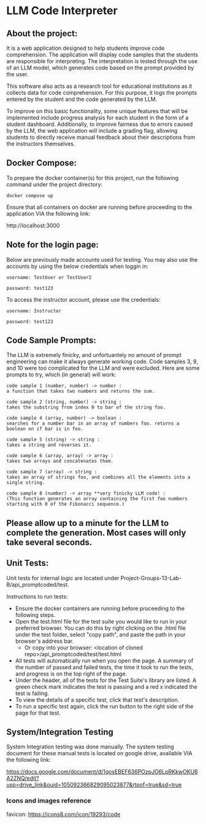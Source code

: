 # LLM Code Interpreter

## About the project:

It is a web application designed to help students improve code comprehension. The application will display code samples that the students are responsible for interpreting. The interpretation is tested through the use of an LLM model, which generates code based on the prompt provided by the user.

This software also acts as a research tool for educational institutions as it collects data for code comprehension. For this purpose, it logs the prompts entered by the student and the code generated by the LLM.

To improve on this basic functionality, some unique features that will be implemented include progress analysis for each student in the form of a student dashboard. Additionally, to improve fairness due to errors caused by the LLM, the web application will include a grading flag, allowing students to directly receive manual feedback about their descriptions from the instructors themselves.


## Docker Compose:
To prepare the docker container(s) for this project, run the following command under the project directory:

```
docker compose up
```
Ensure that all containers on docker are running before proceeding to the application VIA the following link:

http://localhost:3000


## Note for the login page:
Below are previously made accounts used for testing. You may also use the accounts by using the below credentials when loggin in:
```
username: TestUser or TestUser2 

password: test123
```

To access the instructor account, please use the credentials:
```
username: Instructor

password: test123
```


## Code Sample Prompts:

The LLM is extremely finicky, and unfortuantely no amount of prompt engineering can make it always generate working code. Code samples 3, 9, and 10 were too complicated for the LLM and were excluded. Here are some prompts to try, which (in general) will work:
```
code sample 1 (number, number) -> number :
a function that takes two numbers and returns the sum.

code sample 2 (string, number) -> string :
takes the substring from index 0 to bar of the string foo.

code sample 4 (array, number) -> boolean :
searches for a number bar in an array of numbers foo. returns a boolean on if bar is in foo.

code sample 5 (string) -> string :
takes a string and reverses it.

code sample 6 (array, array) -> array :
takes two arrays and concatenates them.

code sample 7 (array) -> string :
takes an array of strings foo, and combines all the elements into a single string. 

code sample 8 (number) -> array **very finicky LLM code! :
(This function generates an array containing the first foo numbers starting with 0 of the Fibonacci sequence.)

```

Please allow up to a minute for the LLM to complete the generation.
Most cases will only take several seconds.
--- 

## Unit Tests:
Unit tests for internal logic are located under Project-Groups-13-Lab-B/api_promptcoded/test.

Instructions to run tests:
- Ensure the docker containers are running before proceeding to the following steps.
- Open the test.html file for the test suite you would like to run in your preferred browser. You can do this by right clicking on the .html file under the test folder, select "copy path", and paste the path in your browser's address bar.
  - Or copy into your browser: \<location of cloned repo\>/api_promptcoded/test/test.html
- All tests will automatically run when you open the page. A summary of the number of passed and failed tests, the time it took to run the tests, and progress is on the top right of the page.
- Under the header, all of the tests for the Test Suite's library are listed. A green check mark indicates the test is passing and a red x indicated the test is failing.
- To view the details of a specific test, click that test's description.
- To run a specific test again, click the run button to the right side of the page for that test.


## System/Integration Testing
System Integration testing was done manually. The system testing document for these manual tests is located on google drive, available VIA the following link:

https://docs.google.com/document/d/1qosEBEF636POzpJO6LpRKkwOKU8A2ZNQ/edit?usp=drive_link&ouid=105092366829095023877&rtpof=true&sd=true

### Icons and images reference 

favicon: https://icons8.com/icon/19293/code
